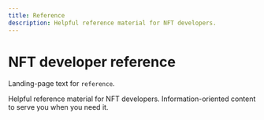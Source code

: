 ```yaml
---
title: Reference
description: Helpful reference material for NFT developers.
---
```

 # NFT developer reference

 Landing-page text for `reference`.

 Helpful reference material for NFT developers. Information-oriented content to serve you when you need it.

